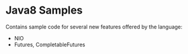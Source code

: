 # Java8 Samples

Contains sample code for several new features offered by the language:

- NIO
- Futures, CompletableFutures
 